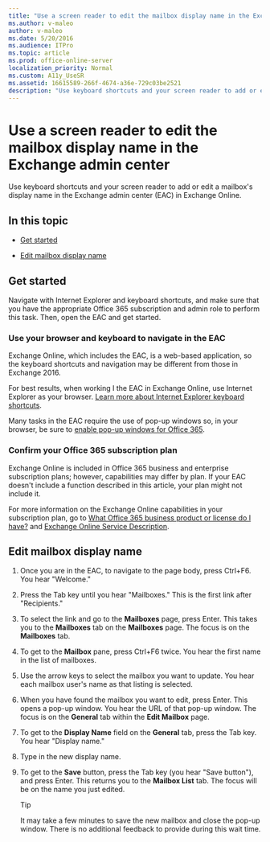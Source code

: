 ```yaml
---
title: "Use a screen reader to edit the mailbox display name in the Exchange admin center"
ms.author: v-maleo
author: v-maleo
ms.date: 5/20/2016
ms.audience: ITPro
ms.topic: article
ms.prod: office-online-server
localization_priority: Normal
ms.custom: A11y_UseSR
ms.assetid: 16615589-266f-4674-a36e-729c03be2521
description: "Use keyboard shortcuts and your screen reader to add or edit a mailbox's display name in the Exchange admin center (EAC) in Exchange Online."
---
```


# Use a screen reader to edit the mailbox display name in the Exchange admin center

Use keyboard shortcuts and your screen reader to add or edit a mailbox's display name in the Exchange admin center (EAC) in Exchange Online.
  
## In this topic

- [Get started](use-screen-reader-to-edit-mailbox-display-name-in-exchange-admin-center.md#BKMK_GetStarted)
    
- [Edit mailbox display name](use-screen-reader-to-edit-mailbox-display-name-in-exchange-admin-center.md#BKMK_EditMBoxDisplay)
    
## Get started
<a name="BKMK_GetStarted"> </a>

Navigate with Internet Explorer and keyboard shortcuts, and make sure that you have the appropriate Office 365 subscription and admin role to perform this task. Then, open the EAC and get started.
  
### Use your browser and keyboard to navigate in the EAC

Exchange Online, which includes the EAC, is a web-based application, so the keyboard shortcuts and navigation may be different from those in Exchange 2016. 
  
For best results, when working I the EAC in Exchange Online, use Internet Explorer as your browser. [Learn more about Internet Explorer keyboard shortcuts](http://technet.microsoft.com/library/http://go.microsoft.com/fwlink/?LinkID=786972.aspx).
  
Many tasks in the EAC require the use of pop-up windows so, in your browser, be sure to [enable pop-up windows for Office 365](http://technet.microsoft.com/library/http://go.microsoft.com/fwlink/?LinkId=798796.aspx).
  
### Confirm your Office 365 subscription plan

Exchange Online is included in Office 365 business and enterprise subscription plans; however, capabilities may differ by plan. If your EAC doesn't include a function described in this article, your plan might not include it. 
  
For more information on the Exchange Online capabilities in your subscription plan, go to [What Office 365 business product or license do I have?](http://technet.microsoft.com/library/http://go.microsoft.com/fwlink/?LinkID=797552.aspx) and [Exchange Online Service Description](http://technet.microsoft.com/library/http://go.microsoft.com/fwlink/?LinkID=797553.aspx).
  
## Edit mailbox display name
<a name="BKMK_EditMBoxDisplay"> </a>

1. Once you are in the EAC, to navigate to the page body, press Ctrl+F6. You hear "Welcome."
    
2. Press the Tab key until you hear "Mailboxes." This is the first link after "Recipients."
    
3. To select the link and go to the **Mailboxes** page, press Enter. This takes you to the **Mailboxes** tab on the **Mailboxes** page. The focus is on the **Mailboxes** tab. 
    
4. To get to the **Mailbox** pane, press Ctrl+F6 twice. You hear the first name in the list of mailboxes. 
    
5. Use the arrow keys to select the mailbox you want to update. You hear each mailbox user's name as that listing is selected.
    
6. When you have found the mailbox you want to edit, press Enter. This opens a pop-up window. You hear the URL of that pop-up window. The focus is on the **General** tab within the **Edit Mailbox** page. 
    
7. To get to the **Display Name** field on the **General** tab, press the Tab key. You hear "Display name." 
    
8. Type in the new display name.
    
9. To get to the **Save** button, press the Tab key (you hear "Save button"), and press Enter. This returns you to the **Mailbox List** tab. The focus will be on the name you just edited. 
    
    > [!TIP]
    > It may take a few minutes to save the new mailbox and close the pop-up window. There is no additional feedback to provide during this wait time. 
  

